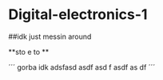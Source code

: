 # Digital-electronics-1


##idk just messin around

**sto e to **

´´´
gorba idk adsfasd
asdf
asd
f
asdf
as
df
´´´


